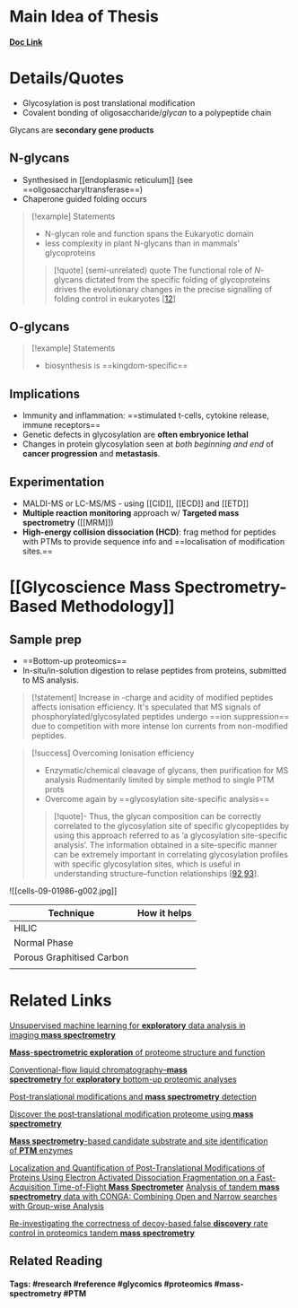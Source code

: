 # Main Idea of Thesis


#### [Doc Link](https://www.ncbi.nlm.nih.gov/pmc/articles/PMC7564411/)

# Details/Quotes
- Glycosylation is post translational modification
- Covalent bonding of oligosaccharide/*glycan* to a polypeptide chain

Glycans are **secondary gene products**

## N-glycans
- Synthesised in [[endoplasmic reticulum]] (see ==oligosaccharyltransferase==)
- Chaperone guided folding occurs

> [!example] Statements
> - N-glycan role and function spans the Eukaryotic domain
> - less complexity in plant N-glycans than in mammals' glycoproteins
> >[!quote] (semi-unrelated) quote
> >The functional role of _N_-glycans dictated from the specific folding of glycoproteins drives the evolutionary changes in the precise signalling of folding control in eukaryotes [[12](https://scholar.google.com/scholar_lookup?journal=Nat.+Rev.+Mol.+Cell+Biol.&title=Glycosylation-directed+quality+control+of+protein+folding&author=C.+Xu&author=D.T.W.+Ng&volume=16&publication_year=2015&pages=742-752&pmid=26465718&doi=10.1038/nrm4073&)]

## O-glycans


> [!example] Statements
> - biosynthesis is ==kingdom-specific==
> 

## Implications
- Immunity and inflammation: ==stimulated t-cells, cytokine release, immune receptors==
- Genetic defects in glycosylation are **often embryonice lethal**
- Changes in protein glycosylation seen at *both beginning and end* of **cancer progression** and **metastasis**.

## Experimentation
- MALDI-MS or LC-MS/MS - using [[CID]], [[ECD]] and [[ETD]]
- **Multiple reaction monitoring** approach w/ **Targeted mass spectrometry** ([[MRM]])
- **High-energy collision dissociation (HCD)**: frag method for peptides with PTMs to provide sequence info and ==localisation of modification sites.==

# [[Glycoscience Mass Spectrometry-Based Methodology]]

## Sample prep

- ==Bottom-up proteomics==
- In-situ/in-solution digestion to relase peptides from proteins, submitted to MS analysis.

> [!statement] Increase in -charge and acidity of modified peptides affects ionisation efficiency.
> It's speculated that MS signals of phosphorylated/glycosylated peptides undergo ==ion suppression== due to competition with more intense Ion currents from non-modified peptides.


> [!success] Overcoming Ionisation efficiency
> - Enzymatic/chemical cleavage of glycans, then purification for MS analysis
> Rudmentarily limited by simple method to single PTM prots
> - Overcome again by ==glycosylation site-specific analysis==
>
> > [!quote]-
> > Thus, the glycan composition can be correctly correlated to the glycosylation site of specific glycopeptides by using this approach referred to as ‘a glycosylation site-specific analysis’. The information obtained in a site-specific manner can be extremely important in correlating glycosylation profiles with specific glycosylation sites, which is useful in understanding structure–function relationships [[92](https://www.ncbi.nlm.nih.gov/pmc/articles/PMC7564411/#B92-cells-09-01986),[93](https://www.ncbi.nlm.nih.gov/pmc/articles/PMC7564411/#B93-cells-09-01986)].

![[cells-09-01986-g002.jpg]]


| Technique                 | How it helps |
| ------------------------- | ------------ |
| HILIC                     |              |
| Normal Phase              |              |
| Porous Graphitised Carbon |              |
|                           |              |


# Related Links

[Unsupervised machine learning for **exploratory** data analysis in imaging **mass spectrometry**](https://analyticalsciencejournals.onlinelibrary.wiley.com/doi/abs/10.1002/mas.21602)

[**Mass**-**spectrometric exploration** of proteome structure and function](https://idp.nature.com/authorize/casa?redirect_uri=https://www.nature.com/articles/nature19949&casa_token=2cmgt7R3AI8AAAAA:9y54rK4FTSFBYxEokxM6zUpoRhBxX0KcLHPA-QK7tuiYboXcpFOA3HypGqxctm2F_RlOz43ug6-evY5R)

[Conventional-flow liquid chromatography–**mass spectrometry** for **exploratory** bottom-up proteomic analyses](https://pubs.acs.org/doi/abs/10.1021/acs.analchem.8b00525?casa_token=m_UMmPcbNo4AAAAA:rfkQ2-GJRLqP6_5Wt1nFP0u4JJH75bsBEqOXrYYC4105Tp5jc6jXpmWRB3TThhPIpEXCEYcAtTU0zZc)

[Post-translational modifications and **mass spectrometry** detection](https://www.sciencedirect.com/science/article/pii/S089158491300587X?casa_token=Ex3_B9syPoUAAAAA:5UB5T-5fddnUqjoK87fSncyZkz_o63vWzHbsg7micJ5ycmj5meaGtNoTy9PXJnfzHeyGA4dI)

[Discover the post‐translational modification proteome using **mass spectrometry**](https://onlinelibrary.wiley.com/doi/abs/10.1002/cjoc.202000515?casa_token=DDRr73PXckgAAAAA:-AG2zXpbYebTHEB-LRE-wa5mtyibzf5lRUBx7jjq-YlI9ILLG7DkQvq_sQ-DLLSuLI1kFCrB3Yyjrf4)

[**Mass spectrometry**-based candidate substrate and site identification of **PTM** enzymes](https://www.sciencedirect.com/science/article/pii/S016599362300078X?casa_token=IxBAHFAgJYYAAAAA:D3OW1-_eaV-opC18IeAg29ekT_XLPDXfcTKkSFHf8SpEkzmTZPEJJwy0jsINYoz9gkK3mcFt)

[Localization and Quantification of Post-Translational Modifications of Proteins Using Electron Activated Dissociation Fragmentation on a Fast-Acquisition Time-of-Flight **Mass Spectrometer**](https://pubs.acs.org/doi/abs/10.1021/jasms.3c00144?casa_token=FSrZ2lIcPxMAAAAA:WptDQFWiwNZM34clc8Hxfn1crqskfTV0lWNWmtjiltMYg60eruKyTyU5ZuQGcH7DRY0LjFsOweFqwHA)
[Analysis of tandem **mass spectrometry** data with CONGA: Combining Open and Narrow searches with Group-wise Analysis](https://pubs.acs.org/doi/abs/10.1021/acs.jproteome.3c00399?casa_token=woTweMAgutYAAAAA:p__v5OIVqYsVVQ4SRG2OMhgxOQcxqKf-oRWyIK0jj6kdHTpY8GTRhjaUS3S4K__VyS8By4MVe38Pm8I)

[Re-investigating the correctness of decoy-based false **discovery** rate control in proteomics tandem **mass spectrometry**](https://www.biorxiv.org/content/10.1101/2023.06.21.546013.abstract)



## Related Reading



#### Tags: #research #reference #glycomics #proteomics #mass-spectrometry #PTM 
